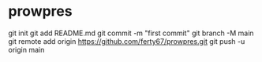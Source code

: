 # prowpres
git init
git add README.md
git commit -m "first commit"
git branch -M main
git remote add origin https://github.com/ferty67/prowpres.git
git push -u origin main
